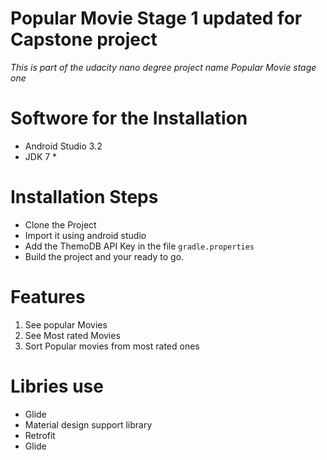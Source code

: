 # Popular Movie Stage 1 updated for Capstone project
*This is part of the udacity nano degree project name Popular Movie stage one*
# Softwore for the Installation
- Android Studio 3.2
- JDK 7 * 
# Installation Steps
- Clone the Project 
- Import it using android studio
- Add the ThemoDB API Key in the file `gradle.properties`
- Build the project and your ready to go.
# Features
1. See popular Movies
2. See Most rated Movies
3. Sort Popular movies from most rated ones
# Libries use
- Glide
- Material design support library
- Retrofit
- Glide
